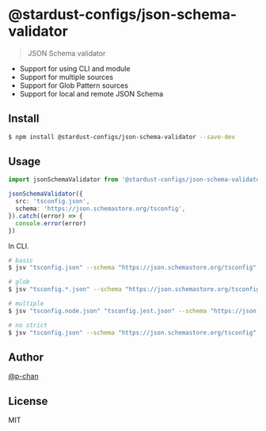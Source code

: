 # @stardust-configs/json-schema-validator

> JSON Schema validator

- Support for using CLI and module
- Support for multiple sources
- Support for Glob Pattern sources
- Support for local and remote JSON Schema

## Install

```bash
$ npm install @stardust-configs/json-schema-validator --save-dev
```

## Usage

```ts
import jsonSchemaValidator from '@stardust-configs/json-schema-validator'

jsonSchemaValidator({
  src: 'tsconfig.json',
  schema: 'https://json.schemastore.org/tsconfig',
}).catch((error) => {
  console.error(error)
})
```

In CLI.

```bash
# basic
$ jsv "tsconfig.json" --schema "https://json.schemastore.org/tsconfig"

# glob
$ jsv "tsconfig.*.json" --schema "https://json.schemastore.org/tsconfig"

# multiple
$ jsv "tsconfig.node.json" "tsconfig.jest.json" --schema "https://json.schemastore.org/tsconfig"

# no strict
$ jsv "tsconfig.json" --schema "https://json.schemastore.org/tsconfig" --strict
```

## Author

[@p-chan](https://github.com/p-chan)

## License

MIT
